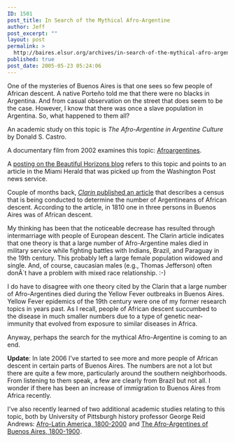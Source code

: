 ```yaml
---
ID: 1501
post_title: In Search of the Mythical Afro-Argentine
author: Jeff
post_excerpt: ""
layout: post
permalink: >
  http://baires.elsur.org/archives/in-search-of-the-mythical-afro-argentine/
published: true
post_date: 2005-05-23 05:24:06
---
```

One of the mysteries of Buenos Aires is that one sees so few people of African descent.  A native Porte&#241;o told me that there were no blacks in Argentina. And from casual observation on the street that does seem to be the case. However, I know that there was once a slave population in Argentina. So, what happened to them all?

An academic study on this topic is <em>The Afro-Argentine in Argentine Culture</em> by Donald S. Castro.

A documentary film from 2002 examines  this topic: <a href="http://www.lib.berkeley.edu/pipermail/videonews/2005-January/000854.html">Afroargentines</a>.

A <a href="http://www.beautifulhorizons.net/weblog/2005/05/afroargentinean.html">posting on the Beautiful Horizons blog</a> refers to this topic and points to an article in the Miami Herald that was picked up from the Washington Post news service. 

Couple of months back, <a href="http://www.clarin.com/diario/2005/04/02/sociedad/s-04815.htm"><em>Clarin</em> published an article</a> that describes a census that is being conducted to determine the number of Argentineans of African descent. According to the article, in 1810 one in three persons in Buenos Aires was of African descent. 

My thinking has been that the noticeable decrease has resulted through intermarriage with people of European descent. The Clarin article indicates that one theory is that a large number of Afro-Argentine males died in military service while fighting battles with Indians, Brazil, and Paraguay in the 19th century. This probably left a large female population widowed and single. And, of course, caucasian males (e.g., Thomas Jefferson) often donÂ´t have a problem with  mixed race relationship. :-)

I do have to disagree with one theory cited by the Clarin that a large number of Afro-Argentines died during the Yellow Fever outbreaks in Buenos Aires. Yellow Fever epidemics of the 19th century were one of my former research topics in years past. As I recall, people of African descent succumbed to the disease in much smaller numbers due to a type of genetic near-immunity that evolved from exposure to similar diseases in Africa.

Anyway, perhaps the search for the mythical Afro-Argentine is coming to an end.  

<strong>Update</strong>: In late 2006 I've started to see more and more people of African descent in certain parts of Buenos Aires. The numbers are not a lot but there are quite a few more, particularly around the southern neighborhoods. From listening to them speak, a few are clearly from Brazil but not all. I wonder if there has been an increase of immigration to Buenos Aires from Africa recently.

I've also recently learned of two additional academic studies relating to this topic, both by University of Pittsburgh history professor George Reid Andrews: <a href="http://www.amazon.com/gp/product/0195152336?ie=UTF8&tag=elsur-20&linkCode=as2&camp=1789&creative=9325&creativeASIN=0195152336">Afro-Latin America, 1800-2000</a><img src="http://www.assoc-amazon.com/e/ir?t=elsur-20&l=as2&o=1&a=0195152336" width="1" height="1" border="0" alt="" style="border:none !important; margin:0px !important;" /> and <a href="http://www.amazon.com/gp/product/0299082903?ie=UTF8&tag=elsur-20&linkCode=as2&camp=1789&creative=9325&creativeASIN=0299082903">The Afro-Argentines of Buenos Aires, 1800-1900</a><img src="http://www.assoc-amazon.com/e/ir?t=elsur-20&l=as2&o=1&a=0299082903" width="1" height="1" border="0" alt="" style="border:none !important; margin:0px !important;" />.
